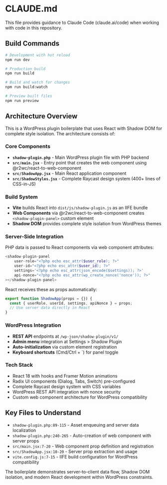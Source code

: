 # CLAUDE.md

This file provides guidance to Claude Code (claude.ai/code) when working with code in this repository.

## Build Commands

```bash
# Development with hot reload
npm run dev

# Production build
npm run build

# Build and watch for changes
npm run build:watch

# Preview built files
npm run preview
```

## Architecture Overview

This is a WordPress plugin boilerplate that uses React with Shadow DOM for complete style isolation. The architecture consists of:

### Core Components
- **`shadow-plugin.php`** - Main WordPress plugin file with PHP backend
- **`src/main.jsx`** - Entry point that creates the web component using @r2wc/react-to-web-component
- **`src/ShadowApp.jsx`** - Main React application component
- **`src/ShadowStyles.jsx`** - Complete Raycast design system (400+ lines of CSS-in-JS)

### Build System
- **Vite** builds React into `dist/js/shadow-plugin.js` as an IIFE bundle
- **Web Components** via @r2wc/react-to-web-component creates `<shadow-plugin-panel>` custom element
- **Shadow DOM** provides complete style isolation from WordPress themes

### Server-Side Integration
PHP data is passed to React components via web component attributes:

```php
<shadow-plugin-panel 
    user-role="<?php echo esc_attr($user_role); ?>"
    user-id="<?php echo esc_attr($user_id); ?>"
    settings='<?php echo esc_attr(json_encode($settings)); ?>'
    api-nonce="<?php echo esc_attr(wp_create_nonce('nonce')); ?>"
></shadow-plugin-panel>
```

React receives these as props automatically:
```jsx
export function ShadowApp(props = {}) {
  const { userRole, userId, settings, apiNonce } = props;
  // Use server data directly in React
}
```

### WordPress Integration
- **REST API** endpoints at `/wp-json/shadow-plugin/v1/`
- **Admin menu** integration at Settings > Shadow Plugin
- **Auto-initialization** via custom element registration
- **Keyboard shortcuts** (Cmd/Ctrl + `) for panel toggle

### Tech Stack
- React 18 with hooks and Framer Motion animations
- Radix UI components (Dialog, Tabs, Switch) pre-configured
- Complete Raycast design system with CSS variables
- WordPress REST API integration with nonce security
- Custom web component architecture for WordPress compatibility

## Key Files to Understand

- `shadow-plugin.php:89-115` - Asset enqueuing and server data localization
- `shadow-plugin.php:240-265` - Auto-creation of web component with server props
- `src/main.jsx:7-20` - Web component prop definition and registration
- `src/ShadowApp.jsx:10-20` - Server prop extraction and usage
- `vite.config.js:7-15` - IIFE build configuration for WordPress compatibility

The boilerplate demonstrates server-to-client data flow, Shadow DOM isolation, and modern React development within WordPress constraints.